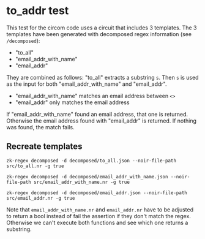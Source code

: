 # to_addr test

This test for the circom code uses a circuit that includes 3 templates. The 3 templates have been generated with decomposed regex information (see `/decomposed`):
- "to_all"
- "email_addr_with_name"
- "email_addr"

They are combined as follows: "to_all" extracts a substring `s`. Then `s` is used as the input for both "email_addr_with_name" and "email_addr".

- "email_addr_with_name" matches an email address between `<>` 
- "email_addr" only matches the email address

If "email_addr_with_name" found an email address, that one is returned. Otherwise the email address found with "email_addr" is returned. If nothing was found, the match fails. 

## Recreate templates

```
zk-regex decomposed -d decomposed/to_all.json --noir-file-path src/to_all.nr -g true

zk-regex decomposed -d decomposed/email_addr_with_name.json --noir-file-path src/email_addr_with_name.nr -g true

zk-regex decomposed -d decomposed/email_addr.json --noir-file-path src/email_addr.nr -g true
```

Note that `email_addr_with_name.nr` and `email_addr.nr` have to be adjusted to return a bool instead of fail the assertion if they don't match the regex. Otherwise we can't execute both functions and see which one returns a substring. 